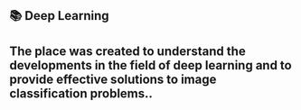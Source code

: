 ## 📚 Deep Learning

## The place was created to understand the developments in the field of deep learning and to provide effective solutions to image classification problems..
